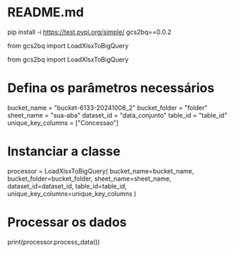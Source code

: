 # README.md

pip install -i https://test.pypi.org/simple/ gcs2bq==0.0.2

from gcs2bq import LoadXlsxToBigQuery

from gcs2bq import LoadXlsxToBigQuery


# Defina os parâmetros necessários
bucket_name = "bucket-6133-20241008_2"
bucket_folder = "folder"
sheet_name = "sua-aba"
dataset_id = "data_conjunto"
table_id = "table_id"
unique_key_columns = ["Concessao"]

# Instanciar a classe
processor = LoadXlsxToBigQuery(
    bucket_name=bucket_name,
    bucket_folder=bucket_folder,
    sheet_name=sheet_name,
    dataset_id=dataset_id,
    table_id=table_id,
    unique_key_columns=unique_key_columns
)

# Processar os dados

print(processor.process_data())